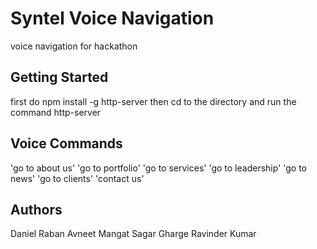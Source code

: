 # Syntel Voice Navigation

voice navigation for hackathon

## Getting Started

first do npm install -g http-server then cd to the directory and run the command http-server

## Voice Commands
'go to about us'
'go to portfolio'
'go to services'
'go to leadership'
'go to news'
'go to clients'
'contact us'



## Authors
Daniel Raban
Avneet Mangat
Sagar Gharge
Ravinder Kumar

